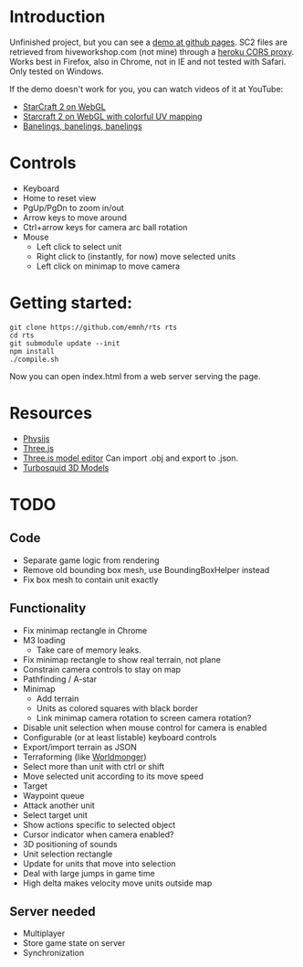 # Introduction

Unfinished project, but you can see a [demo at github pages](http://emnh.github.io/rts/).
SC2 files are retrieved from hiveworkshop.com (not mine) through a
[heroku CORS proxy](http://crossorigin.herokuapp.com/).
Works best in Firefox, also in Chrome, not in IE and not tested with Safari.
Only tested on Windows.

If the demo doesn't work for you, you can watch videos of it at YouTube:
 - [StarCraft 2 on WebGL](https://www.youtube.com/watch?v=PoPNrz2LUG0)
 - [Starcraft 2 on WebGL with colorful UV mapping](https://www.youtube.com/watch?v=EvhUteDp3o8)
 - [Banelings, banelings, banelings](https://www.youtube.com/watch?v=aqKsVelmeeI)

# Controls

 - Keyboard
  - Home to reset view
  - PgUp/PgDn to zoom in/out
  - Arrow keys to move around
  - Ctrl+arrow keys for camera arc ball rotation 
 - Mouse
   - Left click to select unit
   - Right click to (instantly, for now) move selected units
   - Left click on minimap to move camera

# Getting started:

    git clone https://github.com/emnh/rts rts
    cd rts
    git submodule update --init
    npm install
    ./compile.sh

Now you can open index.html from a web server serving the page.

# Resources
 - [Physijs](http://chandlerprall.github.io/Physijs/)
 - [Three.js](http://threejs.org/)
 - [Three.js model editor](http://threejs.org/editor/) Can import .obj and export to .json.
 - [Turbosquid 3D Models](http://www.turbosquid.com)

# TODO

## Code
 - Separate game logic from rendering
 - Remove old bounding box mesh, use BoundingBoxHelper instead
 - Fix box mesh to contain unit exactly

## Functionality
 - Fix minimap rectangle in Chrome
 - M3 loading
   - Take care of memory leaks.
 - Fix minimap rectangle to show real terrain, not plane
 - Constrain camera controls to stay on map
 - Pathfinding / A-star
 - Minimap
   - Add terrain
   - Units as colored squares with black border
   - Link minimap camera rotation to screen camera rotation?
 - Disable unit selection when mouse control for camera is enabled
 - Configurable (or at least listable) keyboard controls
 - Export/import terrain as JSON
 - Terraforming (like [Worldmonger](http://www.babylonjs.com/Scenes/Worldmonger/index.html))
 - Select more than unit with ctrl or shift
 - Move selected unit according to its move speed
  - Target
  - Waypoint queue
 - Attack another unit
  - Select target unit
 - Show actions specific to selected object
 - Cursor indicator when camera enabled?
 - 3D positioning of sounds
 - Unit selection rectangle
  - Update for units that move into selection
 - Deal with large jumps in game time
  - High delta makes velocity move units outside map

## Server needed
 - Multiplayer
  - Store game state on server
  - Synchronization
